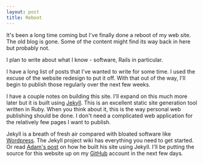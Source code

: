 ```yaml
---
layout: post
title: Reboot
---
```


It's been a long time coming but I've finally done a reboot of my web site. The old blog is gone. Some of the content might find its way back in here but probably not.

I plan to write about what I know - software, Rails in particular.

I have a long list of posts that I've wanted to write for some time. I used the excuse of the website redesign to put it off. With that out of the way, I'll begin to publish those regularly over the next few weeks.

I have a couple notes on building this site. I'll expand on this much more later but it is built using [Jekyll](http://github.com/mojombo/jekyll). This is an excellent static site generation tool written in Ruby. When you think about it, this is the way personal web publishing should be done. I don't need a complicated web application for the relatively few pages I want to publish.

Jekyll is a breath of fresh air compared with bloated software like [Wordpress](http://wordpress.org). The Jekyll project wiki has everything you need to get started. Or read [Adam's post](http://blog.martiandesigns.com/) on how he built his site using Jekyll. I'll be putting the source for this website up on my [GitHub](http://github.com/ascarter) account in the next few days.
